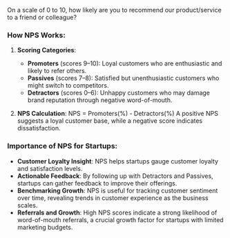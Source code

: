 On a scale of 0 to 10, how likely are you to recommend our product/service to a friend or colleague?
### How NPS Works:
1. **Scoring Categories**:
   - **Promoters** (scores 9–10): Loyal customers who are enthusiastic and likely to refer others.
   - **Passives** (scores 7–8): Satisfied but unenthusiastic customers who might switch to competitors.
   - **Detractors** (scores 0–6): Unhappy customers who may damage brand reputation through negative word-of-mouth.

2. **NPS Calculation**:
   NPS = Promoters(%) - Detractors(%)
   A positive NPS suggests a loyal customer base, while a negative score indicates dissatisfaction.

### Importance of NPS for Startups:
- **Customer Loyalty Insight**: NPS helps startups gauge customer loyalty and satisfaction levels.
- **Actionable Feedback**: By following up with Detractors and Passives, startups can gather feedback to improve their offerings.
- **Benchmarking Growth**: NPS is useful for tracking customer sentiment over time, revealing trends in customer experience as the business scales.
- **Referrals and Growth**: High NPS scores indicate a strong likelihood of word-of-mouth referrals, a crucial growth factor for startups with limited marketing budgets.
